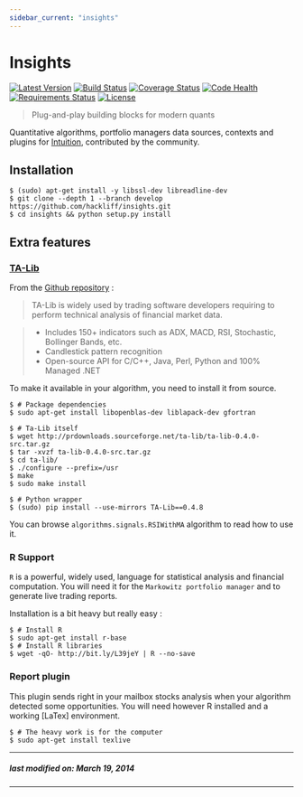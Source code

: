 ```yaml
---
sidebar_current: "insights"
---
```


# Insights

[![Latest Version](https://pypip.in/v/insights/badge.png)](https://pypi.python.org/pypi/insights/)
[![Build Status](https://travis-ci.org/hackliff/insights.png?branch=master)](https://travis-ci.org/hackliff/insights)
[![Coverage Status](https://coveralls.io/repos/hackliff/insights/badge.png)](https://coveralls.io/r/hackliff/insights)
[![Code Health](https://landscape.io/github/hackliff/insights/master/landscape.png)](https://landscape.io/github/hackliff/insights/master)
[![Requirements Status](https://requires.io/github/hackliff/insights/requirements.png?branch=master)](https://requires.io/github/hackliff/insights/requirements/?branch=master)
[![License](https://pypip.in/license/insights/badge.png)](https://pypi.python.org/pypi/insights/)

> Plug-and-play building blocks for modern quants

Quantitative algorithms, portfolio managers data sources, contexts and
plugins for [Intuition][1], contributed by the community.

## Installation

```console
$ (sudo) apt-get install -y libssl-dev libreadline-dev
$ git clone --depth 1 --branch develop https://github.com/hackliff/insights.git
$ cd insights && python setup.py install
```

## Extra features

### [TA-Lib](http://ta-lib.org/)

From the [Github repository](https://github.com/mrjbq7/ta-lib) :

> TA-Lib is widely used by trading software developers requiring to perform
> technical analysis of financial market data.

> * Includes 150+ indicators such as ADX, MACD, RSI, Stochastic, Bollinger
>   Bands, etc.
> * Candlestick pattern recognition
> * Open-source API for C/C++, Java, Perl, Python and 100% Managed .NET

To make it available in your algorithm, you need to install it from source.

```console
$ # Package dependencies
$ sudo apt-get install libopenblas-dev liblapack-dev gfortran

$ # Ta-Lib itself
$ wget http://prdownloads.sourceforge.net/ta-lib/ta-lib-0.4.0-src.tar.gz
$ tar -xvzf ta-lib-0.4.0-src.tar.gz
$ cd ta-lib/
$ ./configure --prefix=/usr
$ make
$ sudo make install

$ # Python wrapper
$ (sudo) pip install --use-mirrors TA-Lib==0.4.8
```

You can browse `algorithms.signals.RSIWithMA` algorithm to read how to use it.


### R Support

`R` is a powerful, widely used, language for statistical analysis and financial
computation. You will need it for the `Markowitz portfolio manager` and to
generate live trading reports.

Installation is a bit heavy but really easy :

```console
$ # Install R
$ sudo apt-get install r-base
$ # Install R libraries
$ wget -qO- http://bit.ly/L39jeY | R --no-save
```


### Report plugin

This plugin sends right in your mailbox stocks analysis when your algorithm
detected some opportunities.
You will need however R installed and a working [LaTex] environment.

```console
$ # The heavy work is for the computer
$ sudo apt-get install texlive
```


[1]: https://github.com/hackliff/intuition

---
##### last modified on: March 19, 2014
---
